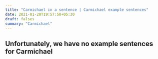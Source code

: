 ```yaml
---
title: "Carmichael in a sentence | Carmichael example sentences"
date: 2021-01-20T19:57:50+05:30
draft: falses
summary: "Carmichael"
---
```

## Unfortunately, we have no example sentences for Carmichael                 
